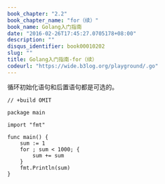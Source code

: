 ```yaml
---
book_chapter: "2.2"
book_chapter_name: "for（续）"
book_name: Golang入门指南
date: "2016-02-26T17:45:27.0705178+08:00"
description: ""
disqus_identifier: book00010202
slug: ""
title: Golang入门指南-for（续）
codeurl: "https://wide.b3log.org/playground/.go"
---
```





循环初始化语句和后置语句都是可选的。

```
// +build OMIT

package main

import "fmt"

func main() {
	sum := 1
	for ; sum < 1000; {
		sum += sum
	}
	fmt.Println(sum)
}

```

